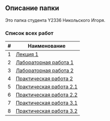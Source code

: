 ## Описание папки

Это папка студента Y2336 Никольского Игоря.

### Список всех работ

| # | Наименование |
| --- | --- |
| 1 | [Лекция 1](./lections/lection_1_oltp_olap) |
| 2 | [Лабораторная работа 1](/LR1_DFD) |
| 3 | [Лабораторная работа 2](./LR2) |
| 4 | [Практическая работа 2](./lections/practic2) |
| 5 | [Практическая работа 2.1](./Pr2.1_PiterChen) |
| 6 | [Практическая работа 2.2](./lections/practic2.2) |
| 7 | [Практическая работа 3.1](./Pr3.1_sqlite) |
| 8 | [Практическая работа 3.2](./Pr3.2_PostgreSQL) |
